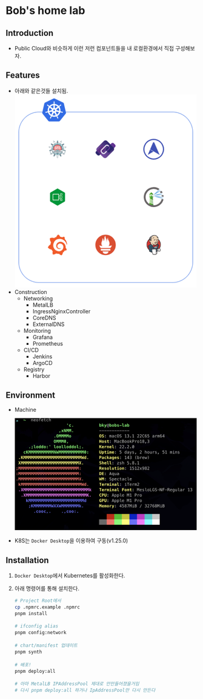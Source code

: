 # Bob's home lab

## Introduction

- Public Cloud와 비슷하게 이런 저런 컴포넌트들을 내 로컬환경에서 직접 구성해보자.

## Features

- 아래와 같은것들 설치됨.
  ![BluePrint](docs/blud-print-transparent.png)
- Construction
  - Networking
    - MetalLB
    - IngressNginxController
    - CoreDNS
    - ExternalDNS
  - Monitoring
    - Grafana
    - Prometheus
  - CI/CD
    - Jenkins
    - ArgoCD
  - Registry
    - Harbor

## Environment

- Machine

  ![neofetch](docs/neofetch.png)

- K8S는 `Docker Desktop`을 이용하여 구동(v1.25.0)

## Installation

1. `Docker Desktop`에서 Kubernetes를 활성화한다.
2. 아래 명령어를 통해 설치한다.

    ```Bash
    # Project Root에서
    cp .npmrc.example .npmrc
    pnpm install

    # ifconfig alias
    pnpm config:network

    # chart/manifest 업데이트
    pnpm synth

    # 배포!
    pnpm deploy:all

    # 아마 MetalLB IPAddressPool 제대로 안만들어졌을거임
    # 다시 pnpm deploy:all 하거나 IpAddressPool만 다시 만든다
    ```
